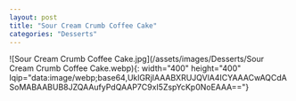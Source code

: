 ```yaml
---
layout: post
title: "Sour Cream Crumb Coffee Cake"
categories: "Desserts"
---
```

![Sour Cream Crumb Coffee Cake.jpg](/assets/images/Desserts/Sour Cream Crumb Coffee Cake.webp){: width="400" height="400" lqip="data:image/webp;base64,UklGRjIAAABXRUJQVlA4ICYAAACwAQCdASoMABAABUB8JZQAAufyPdQAAP7C9xI5ZspYcKp0NoEAAA=="}


